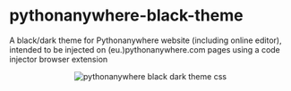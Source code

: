 # pythonanywhere-black-theme
A black/dark theme for Pythonanywhere website (including online editor), intended to be injected on (eu.)pythonanywhere.com pages using a code injector browser extension <br>
<p align="center">
  <img src="https://i.imgur.com/G7tbsDl.png" alt="pythonanywhere black dark theme css" title="Dashboard Look">
</p>
